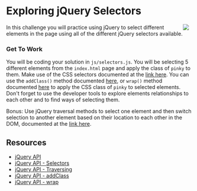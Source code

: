 # Exploring jQuery Selectors

<img src="https://s3.amazonaws.com/after-school-assets/jquery-selector.png" hspace="10" align="right" widht="10">

In this challenge you will practice using jQuery to select different elements in the page using all of the different jQuery selectors available. 

### Get To Work

You will be coding your solution in `js/selectors.js`. You will be selecting 5 different elements from the `index.html` page and apply the class of `pinky` to them. Make use of the CSS selectors documented at the [link here](http://api.jquery.com/category/selectors/). You can use the `addClass()` method documented [here](http://api.jquery.com/addClass/), or `wrap()` method documented [here](http://api.jquery.com/wrap/) to apply the CSS class of `pinky` to selected elements. Don't forget to use the developer tools to explore elements relationships to each other and to find ways of selecting them.

Bonus: Use jQuery traversal methods to select one element and then switch selection to another element based on their location to each other in the DOM, documented at the [link here](http://api.jquery.com/category/traversing/).

## Resources

 * [jQuery API](http://api.jquery.com)
 * [jQuery API - Selectors](http://api.jquery.com/category/selectors/)
 * [jQuery API - Traversing](http://api.jquery.com/category/traversing/)
 * [jQuery API - addClass](http://api.jquery.com/addClass/)
 * [jQuery API - wrap](http://api.jquery.com/wrap/)
